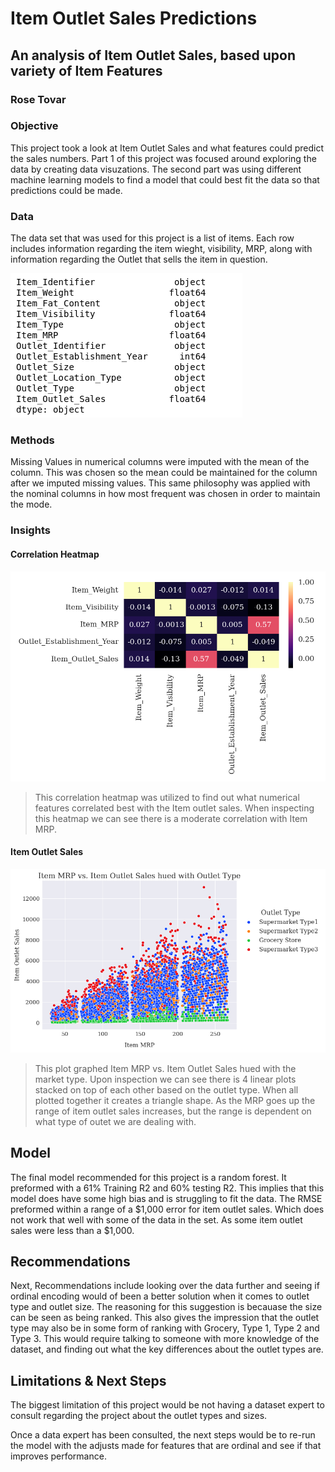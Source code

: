 # Item Outlet Sales Predictions

## An analysis of Item Outlet Sales, based upon variety of Item Features

### Rose Tovar

### Objective

This project took a look at Item Outlet Sales and what features could predict the sales numbers. Part 1 of this project was focused around exploring the data by creating data visuzations. The second part was using different machine learning models to find a model that could best fit the data so that predictions could be made.

### Data

The data set that was used for this project is a list of items. Each row includes information regarding the item wieght, visibility, MRP, along with information regarding the Outlet that sells the item in question.

![Data](data.png)

### Methods

Missing Values in numerical columns were imputed with the mean of the column. This was chosen so the mean could be maintained for the column after we imputed missing values. This same philosophy was applied with the nominal columns in how most frequent was chosen in order to maintain the mode.

### Insights

#### Correlation Heatmap

![Heat map](heatmap.png)

> This correlation heatmap was utilized to find out what numerical features correlated best with the Item outlet sales. When inspecting this heatmap we can see there is a moderate correlation with Item MRP.

#### Item Outlet Sales

![Item Outlet Sales](item_outlet.png)

> This plot graphed Item MRP vs. Item Outlet Sales hued with the market type. Upon inspection we can see there is 4 linear plots stacked on top of each other based on the outlet type. When all plotted together it creates a triangle shape. As the MRP goes up the range of item outlet sales increases, but the range is dependent on what type of outet we are dealing with.

## Model

The final model recommended for this project is a random forest. It preformed with a 61% Training R2 and 60% testing R2. This implies that this model does have some high bias and is struggling to fit the data. The RMSE preformed within a range of a $1,000 error for item outlet sales. Which does not work that well with some of the data in the set. As some item outlet sales were less than a $1,000.

## Recommendations

Next, Recommendations include looking over the data further and seeing if ordinal encoding would of been a better solution when it comes to outlet type and outlet size. The reasoning for this suggestion is becauase the size can be seen as being ranked. This also gives the impression that the outlet type may also be in some form of ranking with Grocery, Type 1, Type 2 and Type 3. This would require talking to someone with more knowledge of the dataset, and finding out what the key differences about the outlet types are.

## Limitations & Next Steps

The biggest limitation of this project would be not having a dataset expert to consult regarding the project about the outlet types and sizes.

Once a data expert has been consulted, the next steps would be to re-run the model with the adjusts made for features that are ordinal and see if that improves performance.
